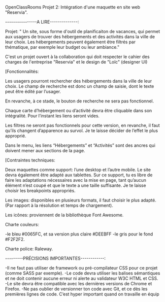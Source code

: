 OpenClassRooms Projet 2: Intégration d'une maquette en site web "Reservia".

----------------A LIRE--------------:

Projet: 
" Un site, sous forme d'outil de planificaiton de vacances, qui permet aux usagers de trouver des hébergements et des activités dans la ville de leur choix. Les hébergements peuvent également être filtrés par thématique, par exemple leur budget ou leur ambiance."

C'est un projet ouvert à la collaboration qui doit respecter le cahier des charges de l'entreprise "Reservia" et le design de "Loïc" (designer UI)


[Fonctionnalités:

Les usagers pourront rechercher des hébergements dans la ville de leur choix. Le champ de recherche est donc un champ de saisie, dont le texte peut être édité par l’usager.

En revanche, à ce stade, le bouton de recherche ne sera pas fonctionnel.

Chaque carte d’hébergement ou d’activité devra être cliquable dans son intégralité. Pour l’instant les liens seront vides.

Les filtres ne seront pas fonctionnels pour cette version, en revanche, il faut qu’ils changent d’apparence au survol. Je te laisse décider de l’effet le plus approprié.

Dans le menu, les liens “Hébergements” et “Activités” sont des ancres qui doivent mener aux sections de la page.
 

[Contraintes techniques:

Deux maquettes comme support: l’une desktop et l’autre mobile. Le site devra également être adapté aux tablettes. Sur ce support, tu es libre de faire les adaptations nécessaires avec la mise en page, tant qu’aucun élément n’est coupé et que le texte a une taille suffisante. Je te laisse choisir les breakpoints appropriés.

Les images: disponibles en plusieurs formats, il faut choisir le plus adapté. (Par rapport à la résolution et temps de chargement).

Les icônes: proviennent de la bibliothèque Font Awesome. 

Charte couleurs: 

-le bleu #0065FC, et sa version plus claire #DEEBFF
-le gris pour le fond #F2F2F2.

Charte police: Raleway.

---------PRÉCISIONS IMPORTANTES------------: 

-Il ne faut pas utiliser de framework ou pré-compilateur CSS pour ce projet (comme SASS par exemple).
-Le code devra utiliser les balises sémantiques et ne doit contenir aucune erreur ni alerte au validateur W3C HTML et CSS. 
-Le site devra être compatible avec les dernières versions de Chrome et Firefox.
-Ne pas oublier de versionner ton code avec Git, et ce dès les premières lignes de code. C’est hyper important quand on travaille en équip